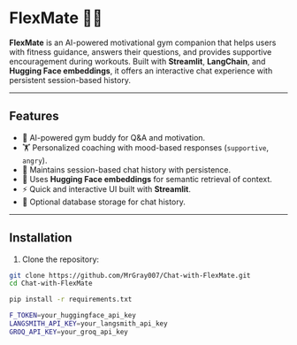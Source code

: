 # FlexMate 🏋️‍♂️

**FlexMate** is an AI-powered motivational gym companion that helps users with fitness guidance, answers their questions, and provides supportive encouragement during workouts. Built with **Streamlit**, **LangChain**, and **Hugging Face embeddings**, it offers an interactive chat experience with persistent session-based history.

---

## Features

- 🤖 AI-powered gym buddy for Q&A and motivation.
- 🏋️ Personalized coaching with mood-based responses (`supportive`, `angry`).
- 💬 Maintains session-based chat history with persistence.
- 🧠 Uses **Hugging Face embeddings** for semantic retrieval of context.
- ⚡ Quick and interactive UI built with **Streamlit**.
- 💾 Optional database storage for chat history.

---

## Installation

1. Clone the repository:

```bash
git clone https://github.com/MrGray007/Chat-with-FlexMate.git
cd Chat-with-FlexMate

pip install -r requirements.txt

F_TOKEN=your_huggingface_api_key
LANGSMITH_API_KEY=your_langsmith_api_key
GROQ_API_KEY=your_groq_api_key
